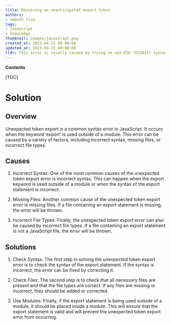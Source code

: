 ```yaml
---
title: Receiving an unanticipated export token
authors:
- smooth_flow
tags:
- javascript
- knowledge
thumbnail: images/javascript.png
created_at: 2023-04-15 00:00:00
updated_at: 2023-04-15 00:00:00
tldr: This error is usually caused by trying to use ES6 (ES2015) syntax in an environment that doesn`t support it.
---
```


**Contents**

[TOC]

# Solution

## Overview 
Unexpected token export is a common syntax error in JavaScript. It occurs when the keyword ‘export’ is used outside of a module. This error can be caused by a variety of factors, including incorrect syntax, missing files, or incorrect file types. 

## Causes

1. Incorrect Syntax: One of the most common causes of the unexpected token export error is incorrect syntax. This can happen when the export keyword is used outside of a module or when the syntax of the export statement is incorrect. 

2. Missing Files: Another common cause of the unexpected token export error is missing files. If a file containing an export statement is missing, the error will be thrown. 

3. Incorrect File Types: Finally, the unexpected token export error can also be caused by incorrect file types. If a file containing an export statement is not a JavaScript file, the error will be thrown. 

## Solutions

1. Check Syntax: The first step in solving the unexpected token export error is to check the syntax of the export statement. If the syntax is incorrect, the error can be fixed by correcting it. 

2. Check Files: The second step is to check that all necessary files are present and that the file types are correct. If any files are missing or incorrect, they should be added or corrected. 

3. Use Modules: Finally, if the export statement is being used outside of a module, it should be placed inside a module. This will ensure that the export statement is valid and will prevent the unexpected token export error from occurring.
